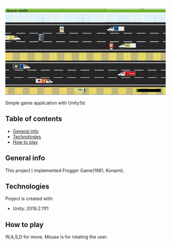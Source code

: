 ![](trucks2.gif)

Simple game application with Unity3d.

## Table of contents
* [General info](#general-info)
* [Technologies](#techologies)
* [How to play](#how-to-play)

## General info
This project I implemented Frogger Game(1981, Konami).

## Technologies
Project is created with:
* Unity: 2019.2.11f1

## How to play
W,A,S,D for move.
Mouse is for rotating the user.




